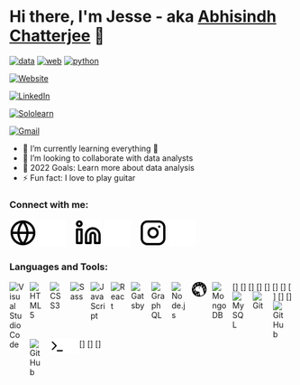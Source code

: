 # Hi there, I'm Jesse - aka [Abhisindh Chatterjee](https://abhisindh.netlify.app/) 👋 

[![data](https://img.shields.io/badge/-Data%20Analysis-brightgreen)](https://abhisindh.netlify.app/)
[![web](https://img.shields.io/badge/-Web%20Development-green)](https://abhisindh.netlify.app/)
[![python](https://img.shields.io/badge/-Python%20Coding-brightgreen)](https://abhisindh.netlify.app/)

[![Website](https://img.shields.io/badge/website-000000?style=for-the-badge&logo=About.me&logoColor=white)](https://abhisindh.netlify.app)

[![LinkedIn](https://img.shields.io/badge/LinkedIn-0077B5?style=for-the-badge&logo=linkedin&logoColor=white)](https://www.linkedin.com/in/abhisindh)

[![Sololearn](https://img.shields.io/badge/-Sololearn-3a464b?style=for-the-badge&logo=Sololearn&logoColor=white)](https://www.sololearn.com/profile/10572241)


[![Gmail](https://img.shields.io/badge/Gmail-D14836?style=for-the-badge&logo=gmail&logoColor=white)](mailto:abhisindh123@gmail.com)

- 🌱 I’m currently learning everything 🤣
- 👯 I’m looking to collaborate with data analysts
- 🥅 2022 Goals: Learn more about data analysis
- ⚡ Fun fact: I love to play guitar 

### Connect with me:

[![website](./img/globe-light.svg)](https://abhisindh.netlify.app/#gh-light-mode-only)
[![website](./img/globe-dark.svg)](https://abhisindh.netlify.app/#gh-dark-mode-only)
&nbsp;&nbsp;
[![website](./img/linkedin-light.svg)](https://www.linkedin.com/in/abhisindh#gh-light-mode-only)
[![website](./img/linkedin-dark.svg)](https://www.linkedin.com/in/abhisindh#gh-dark-mode-only)
&nbsp;&nbsp;
[![website](./img/instagram-light.svg)](https://instagram.com/abhisindh#gh-light-mode-only)
[![website](./img/instagram-dark.svg)](https://instagram.com/abhisindh#gh-dark-mode-only)

### Languages and Tools:

[<img align="left" alt="Visual Studio Code" width="26px" src="https://cdn.jsdelivr.net/gh/devicons/devicon/icons/vscode/vscode-original.svg" style="padding-right:10px;" />](https://code.visualstudio.com/)
[<img align="left" alt="HTML5" width="26px" src="https://cdn.jsdelivr.net/gh/devicons/devicon/icons/html5/html5-original.svg" style="padding-right:10px;" />](https://html.com/html5/)
[<img align="left" alt="CSS3" width="26px" src="https://cdn.jsdelivr.net/gh/devicons/devicon/icons/css3/css3-original.svg" style="padding-right:10px;" />](https://www.w3.org/Style/CSS/)
[<img align="left" alt="Sass" width="26px" src="https://cdn.jsdelivr.net/gh/devicons/devicon/icons/sass/sass-original.svg" style="padding-right:10px;" />](https://sass-lang.com/)
[<img align="left" alt="JavaScript" width="26px" src="https://cdn.jsdelivr.net/gh/devicons/devicon/icons/javascript/javascript-original.svg" style="padding-right:10px;" />]
[<img align="left" alt="React" width="26px" src="https://cdn.jsdelivr.net/gh/devicons/devicon/icons/react/react-original.svg" style="padding-right:10px;" />]
[<img align="left" alt="Gatsby" width="26px" src="https://cdn.jsdelivr.net/gh/devicons/devicon/icons/gatsby/gatsby-original.svg" style="padding-right:10px;" />]
[<img align="left" alt="GraphQL" width="26px" src="https://cdn.jsdelivr.net/gh/devicons/devicon/icons/graphql/graphql-plain.svg" style="padding-right:10px;" />]
[<img align="left" alt="Node.js" width="26px" src="https://cdn.jsdelivr.net/gh/devicons/devicon/icons/nodejs/nodejs-original.svg" style="padding-right:10px;" />]
[<img align="left" alt="Deno" width="26px" src="./img/deno-light.svg" style="padding-right:10px;" />]
[<img align="left" alt="MongoDB" width="26px" src="https://cdn.jsdelivr.net/gh/devicons/devicon/icons/mongodb/mongodb-original.svg" style="padding-right:10px;" />]
[<img align="left" alt="MySQL" width="26px" src="https://cdn.jsdelivr.net/gh/devicons/devicon/icons/mysql/mysql-original.svg" style="padding-right:10px;" />]
[<img align="left" alt="Git" width="26px" src="https://cdn.jsdelivr.net/gh/devicons/devicon/icons/git/git-original.svg" style="padding-right:10px;" />]
[<img align="left" alt="GitHub" width="26px" src="https://user-images.githubusercontent.com/3369400/139447912-e0f43f33-6d9f-45f8-be46-2df5bbc91289.png" style="padding-right:10px;" />]
[<img align="left" alt="GitHub" width="26px" src="https://user-images.githubusercontent.com/3369400/139448065-39a229ba-4b06-434b-bc67-616e2ed80c8f.png" style="padding-right:10px;" />]
[<img align="left" alt="Terminal" width="26px" src="./img/terminal-light.svg" />]
[<img align="left" alt="Terminal" width="26px" src="./img/terminal-dark.svg" />]
<br />
<br />



<!---
abhisindh/abhisindh is a ✨ special ✨ repository because its `README.md` (this file) appears on your GitHub profile.
You can click the Preview link to take a look at your changes.
--->
